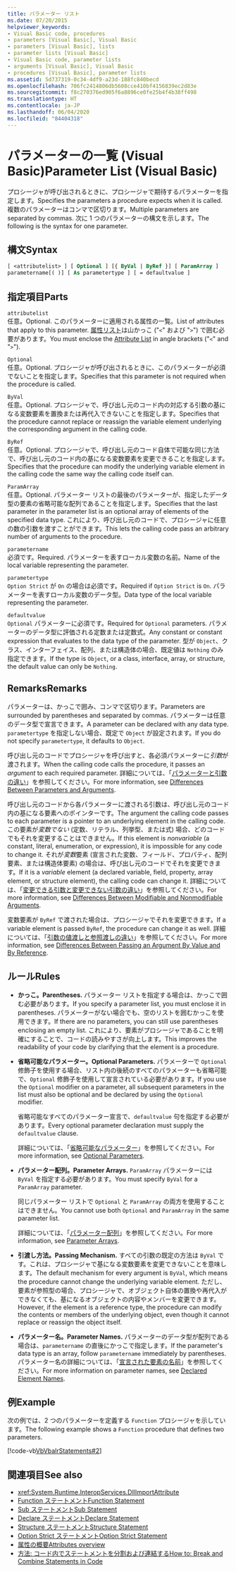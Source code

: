 ```yaml
---
title: パラメーター リスト
ms.date: 07/20/2015
helpviewer_keywords:
- Visual Basic code, procedures
- parameters [Visual Basic], Visual Basic
- parameters [Visual Basic], lists
- parameter lists [Visual Basic]
- Visual Basic code, parameter lists
- arguments [Visual Basic], Visual Basic
- procedures [Visual Basic], parameter lists
ms.assetid: 5d737319-0c34-4df9-a23d-188fc840becd
ms.openlocfilehash: 706fc2414806db5608cce410bf4156839ec2d83e
ms.sourcegitcommit: f8c270376ed905f6a8896ce0fe25b4f4b38ff498
ms.translationtype: HT
ms.contentlocale: ja-JP
ms.lasthandoff: 06/04/2020
ms.locfileid: "84404318"
---
```

# <a name="parameter-list-visual-basic"></a><span data-ttu-id="92a4b-102">パラメーターの一覧 (Visual Basic)</span><span class="sxs-lookup"><span data-stu-id="92a4b-102">Parameter List (Visual Basic)</span></span>

<span data-ttu-id="92a4b-103">プロシージャが呼び出されるときに、プロシージャで期待するパラメーターを指定します。</span><span class="sxs-lookup"><span data-stu-id="92a4b-103">Specifies the parameters a procedure expects when it is called.</span></span> <span data-ttu-id="92a4b-104">複数のパラメーターはコンマで区切ります。</span><span class="sxs-lookup"><span data-stu-id="92a4b-104">Multiple parameters are separated by commas.</span></span> <span data-ttu-id="92a4b-105">次に 1 つのパラメーターの構文を示します。</span><span class="sxs-lookup"><span data-stu-id="92a4b-105">The following is the syntax for one parameter.</span></span>

## <a name="syntax"></a><span data-ttu-id="92a4b-106">構文</span><span class="sxs-lookup"><span data-stu-id="92a4b-106">Syntax</span></span>

```vb
[ <attributelist> ] [ Optional ] [{ ByVal | ByRef }] [ ParamArray ]
parametername[( )] [ As parametertype ] [ = defaultvalue ]
```

## <a name="parts"></a><span data-ttu-id="92a4b-107">指定項目</span><span class="sxs-lookup"><span data-stu-id="92a4b-107">Parts</span></span>

`attributelist`  
<span data-ttu-id="92a4b-108">任意。</span><span class="sxs-lookup"><span data-stu-id="92a4b-108">Optional.</span></span> <span data-ttu-id="92a4b-109">このパラメーターに適用される属性の一覧。</span><span class="sxs-lookup"><span data-stu-id="92a4b-109">List of attributes that apply to this parameter.</span></span> <span data-ttu-id="92a4b-110">[属性リスト](attribute-list.md)は山かっこ ("`<`" および "`>`") で囲む必要があります。</span><span class="sxs-lookup"><span data-stu-id="92a4b-110">You must enclose the [Attribute List](attribute-list.md) in angle brackets ("`<`" and "`>`").</span></span>

`Optional`  
<span data-ttu-id="92a4b-111">任意。</span><span class="sxs-lookup"><span data-stu-id="92a4b-111">Optional.</span></span> <span data-ttu-id="92a4b-112">プロシージャが呼び出されるときに、このパラメーターが必須でないことを指定します。</span><span class="sxs-lookup"><span data-stu-id="92a4b-112">Specifies that this parameter is not required when the procedure is called.</span></span>

`ByVal`  
<span data-ttu-id="92a4b-113">任意。</span><span class="sxs-lookup"><span data-stu-id="92a4b-113">Optional.</span></span> <span data-ttu-id="92a4b-114">プロシージャで、呼び出し元のコード内の対応する引数の基になる変数要素を置換または再代入できないことを指定します。</span><span class="sxs-lookup"><span data-stu-id="92a4b-114">Specifies that the procedure cannot replace or reassign the variable element underlying the corresponding argument in the calling code.</span></span>

`ByRef`  
<span data-ttu-id="92a4b-115">任意。</span><span class="sxs-lookup"><span data-stu-id="92a4b-115">Optional.</span></span> <span data-ttu-id="92a4b-116">プロシージャで、呼び出し元のコード自体で可能な同じ方法で、呼び出し元のコード内の基になる変数要素を変更できることを指定します。</span><span class="sxs-lookup"><span data-stu-id="92a4b-116">Specifies that the procedure can modify the underlying variable element in the calling code the same way the calling code itself can.</span></span>

`ParamArray`  
<span data-ttu-id="92a4b-117">任意。</span><span class="sxs-lookup"><span data-stu-id="92a4b-117">Optional.</span></span> <span data-ttu-id="92a4b-118">パラメーター リストの最後のパラメーターが、指定したデータ型の要素の省略可能な配列であることを指定します。</span><span class="sxs-lookup"><span data-stu-id="92a4b-118">Specifies that the last parameter in the parameter list is an optional array of elements of the specified data type.</span></span> <span data-ttu-id="92a4b-119">これにより、呼び出し元のコードで、プロシージャに任意の数の引数を渡すことができます。</span><span class="sxs-lookup"><span data-stu-id="92a4b-119">This lets the calling code pass an arbitrary number of arguments to the procedure.</span></span>

`parametername`  
<span data-ttu-id="92a4b-120">必須です。</span><span class="sxs-lookup"><span data-stu-id="92a4b-120">Required.</span></span> <span data-ttu-id="92a4b-121">パラメーターを表すローカル変数の名前。</span><span class="sxs-lookup"><span data-stu-id="92a4b-121">Name of the local variable representing the parameter.</span></span>

`parametertype`  
<span data-ttu-id="92a4b-122">`Option Strict` が `On` の場合は必須です。</span><span class="sxs-lookup"><span data-stu-id="92a4b-122">Required if `Option Strict` is `On`.</span></span> <span data-ttu-id="92a4b-123">パラメーターを表すローカル変数のデータ型。</span><span class="sxs-lookup"><span data-stu-id="92a4b-123">Data type of the local variable representing the parameter.</span></span>

`defaultvalue`  
<span data-ttu-id="92a4b-124">`Optional` パラメーターに必須です。</span><span class="sxs-lookup"><span data-stu-id="92a4b-124">Required for `Optional` parameters.</span></span> <span data-ttu-id="92a4b-125">パラメーターのデータ型に評価される定数または定数式。</span><span class="sxs-lookup"><span data-stu-id="92a4b-125">Any constant or constant expression that evaluates to the data type of the parameter.</span></span> <span data-ttu-id="92a4b-126">型が `Object`、クラス、インターフェイス、配列、または構造体の場合、既定値は `Nothing` のみ指定できます。</span><span class="sxs-lookup"><span data-stu-id="92a4b-126">If the type is `Object`, or a class, interface, array, or structure, the default value can only be `Nothing`.</span></span>

## <a name="remarks"></a><span data-ttu-id="92a4b-127">Remarks</span><span class="sxs-lookup"><span data-stu-id="92a4b-127">Remarks</span></span>

<span data-ttu-id="92a4b-128">パラメーターは、かっこで囲み、コンマで区切ります。</span><span class="sxs-lookup"><span data-stu-id="92a4b-128">Parameters are surrounded by parentheses and separated by commas.</span></span> <span data-ttu-id="92a4b-129">パラメーターは任意のデータ型で宣言できます。</span><span class="sxs-lookup"><span data-stu-id="92a4b-129">A parameter can be declared with any data type.</span></span> <span data-ttu-id="92a4b-130">`parametertype` を指定しない場合、既定で `Object` が設定されます。</span><span class="sxs-lookup"><span data-stu-id="92a4b-130">If you do not specify `parametertype`, it defaults to `Object`.</span></span>

<span data-ttu-id="92a4b-131">呼び出し元のコードでプロシージャを呼び出すと、各必須パラメーターに*引数*が渡されます。</span><span class="sxs-lookup"><span data-stu-id="92a4b-131">When the calling code calls the procedure, it passes an *argument* to each required parameter.</span></span> <span data-ttu-id="92a4b-132">詳細については、「[パラメーターと引数の違い](../../programming-guide/language-features/procedures/differences-between-parameters-and-arguments.md)」を参照してください。</span><span class="sxs-lookup"><span data-stu-id="92a4b-132">For more information, see [Differences Between Parameters and Arguments](../../programming-guide/language-features/procedures/differences-between-parameters-and-arguments.md).</span></span>

<span data-ttu-id="92a4b-133">呼び出し元のコードから各パラメーターに渡される引数は、呼び出し元のコード内の基になる要素へのポインターです。</span><span class="sxs-lookup"><span data-stu-id="92a4b-133">The argument the calling code passes to each parameter is a pointer to an underlying element in the calling code.</span></span> <span data-ttu-id="92a4b-134">この要素が*変数でない* (定数、リテラル、列挙型、または式) 場合、どのコードでもそれを変更することはできません。</span><span class="sxs-lookup"><span data-stu-id="92a4b-134">If this element is *nonvariable* (a constant, literal, enumeration, or expression), it is impossible for any code to change it.</span></span> <span data-ttu-id="92a4b-135">それが*変数*要素 (宣言された変数、フィールド、プロパティ、配列要素、または構造体要素) の場合は、呼び出し元のコードでそれを変更できます。</span><span class="sxs-lookup"><span data-stu-id="92a4b-135">If it is a *variable* element (a declared variable, field, property, array element, or structure element), the calling code can change it.</span></span> <span data-ttu-id="92a4b-136">詳細については、「[変更できる引数と変更できない引数の違い](../../programming-guide/language-features/procedures/differences-between-modifiable-and-nonmodifiable-arguments.md)」を参照してください。</span><span class="sxs-lookup"><span data-stu-id="92a4b-136">For more information, see [Differences Between Modifiable and Nonmodifiable Arguments](../../programming-guide/language-features/procedures/differences-between-modifiable-and-nonmodifiable-arguments.md).</span></span>

<span data-ttu-id="92a4b-137">変数要素が `ByRef` で渡された場合は、プロシージャでそれを変更できます。</span><span class="sxs-lookup"><span data-stu-id="92a4b-137">If a variable element is passed `ByRef`, the procedure can change it as well.</span></span> <span data-ttu-id="92a4b-138">詳細については、「[引数の値渡しと参照渡しの違い](../../programming-guide/language-features/procedures/differences-between-passing-an-argument-by-value-and-by-reference.md)」を参照してください。</span><span class="sxs-lookup"><span data-stu-id="92a4b-138">For more information, see [Differences Between Passing an Argument By Value and By Reference](../../programming-guide/language-features/procedures/differences-between-passing-an-argument-by-value-and-by-reference.md).</span></span>

## <a name="rules"></a><span data-ttu-id="92a4b-139">ルール</span><span class="sxs-lookup"><span data-stu-id="92a4b-139">Rules</span></span>

- <span data-ttu-id="92a4b-140">**かっこ。**</span><span class="sxs-lookup"><span data-stu-id="92a4b-140">**Parentheses.**</span></span> <span data-ttu-id="92a4b-141">パラメーター リストを指定する場合は、かっこで囲む必要があります。</span><span class="sxs-lookup"><span data-stu-id="92a4b-141">If you specify a parameter list, you must enclose it in parentheses.</span></span> <span data-ttu-id="92a4b-142">パラメーターがない場合でも、空のリストを囲むかっこを使用できます。</span><span class="sxs-lookup"><span data-stu-id="92a4b-142">If there are no parameters, you can still use parentheses enclosing an empty list.</span></span> <span data-ttu-id="92a4b-143">これにより、要素がプロシージャであることを明確にすることで、コードの読みやすさが向上します。</span><span class="sxs-lookup"><span data-stu-id="92a4b-143">This improves the readability of your code by clarifying that the element is a procedure.</span></span>

- <span data-ttu-id="92a4b-144">**省略可能なパラメーター。**</span><span class="sxs-lookup"><span data-stu-id="92a4b-144">**Optional Parameters.**</span></span> <span data-ttu-id="92a4b-145">パラメーターで `Optional` 修飾子を使用する場合、リスト内の後続のすべてのパラメーターも省略可能で、`Optional` 修飾子を使用して宣言されている必要があります。</span><span class="sxs-lookup"><span data-stu-id="92a4b-145">If you use the `Optional` modifier on a parameter, all subsequent parameters in the list must also be optional and be declared by using the `Optional` modifier.</span></span>

     <span data-ttu-id="92a4b-146">省略可能なすべてのパラメーター宣言で、`defaultvalue` 句を指定する必要があります。</span><span class="sxs-lookup"><span data-stu-id="92a4b-146">Every optional parameter declaration must supply the `defaultvalue` clause.</span></span>

     <span data-ttu-id="92a4b-147">詳細については、「[省略可能なパラメーター](../../programming-guide/language-features/procedures/optional-parameters.md)」を参照してください。</span><span class="sxs-lookup"><span data-stu-id="92a4b-147">For more information, see [Optional Parameters](../../programming-guide/language-features/procedures/optional-parameters.md).</span></span>

- <span data-ttu-id="92a4b-148">**パラメーター配列。**</span><span class="sxs-lookup"><span data-stu-id="92a4b-148">**Parameter Arrays.**</span></span> <span data-ttu-id="92a4b-149">`ParamArray` パラメーターには `ByVal` を指定する必要があります。</span><span class="sxs-lookup"><span data-stu-id="92a4b-149">You must specify `ByVal` for a `ParamArray` parameter.</span></span>

     <span data-ttu-id="92a4b-150">同じパラメーター リストで `Optional` と `ParamArray` の両方を使用することはできません。</span><span class="sxs-lookup"><span data-stu-id="92a4b-150">You cannot use both `Optional` and `ParamArray` in the same parameter list.</span></span>

     <span data-ttu-id="92a4b-151">詳細については、「[パラメーター配列](../../programming-guide/language-features/procedures/parameter-arrays.md)」を参照してください。</span><span class="sxs-lookup"><span data-stu-id="92a4b-151">For more information, see [Parameter Arrays](../../programming-guide/language-features/procedures/parameter-arrays.md).</span></span>

- <span data-ttu-id="92a4b-152">**引渡し方法。**</span><span class="sxs-lookup"><span data-stu-id="92a4b-152">**Passing Mechanism.**</span></span> <span data-ttu-id="92a4b-153">すべての引数の既定の方法は `ByVal` です。これは、プロシージャで基になる変数要素を変更できないことを意味します。</span><span class="sxs-lookup"><span data-stu-id="92a4b-153">The default mechanism for every argument is `ByVal`, which means the procedure cannot change the underlying variable element.</span></span> <span data-ttu-id="92a4b-154">ただし、要素が参照型の場合、プロシージャで、オブジェクト自体の置換や再代入ができなくても、基になるオブジェクトの内容やメンバーを変更できます。</span><span class="sxs-lookup"><span data-stu-id="92a4b-154">However, if the element is a reference type, the procedure can modify the contents or members of the underlying object, even though it cannot replace or reassign the object itself.</span></span>

- <span data-ttu-id="92a4b-155">**パラメーター名。**</span><span class="sxs-lookup"><span data-stu-id="92a4b-155">**Parameter Names.**</span></span> <span data-ttu-id="92a4b-156">パラメーターのデータ型が配列である場合は、`parametername` の直後にかっこで指定します。</span><span class="sxs-lookup"><span data-stu-id="92a4b-156">If the parameter's data type is an array, follow `parametername` immediately by parentheses.</span></span> <span data-ttu-id="92a4b-157">パラメーター名の詳細については、「[宣言された要素の名前](../../programming-guide/language-features/declared-elements/declared-element-names.md)」を参照してください。</span><span class="sxs-lookup"><span data-stu-id="92a4b-157">For more information on parameter names, see [Declared Element Names](../../programming-guide/language-features/declared-elements/declared-element-names.md).</span></span>

## <a name="example"></a><span data-ttu-id="92a4b-158">例</span><span class="sxs-lookup"><span data-stu-id="92a4b-158">Example</span></span>

<span data-ttu-id="92a4b-159">次の例では、2 つのパラメーターを定義する `Function` プロシージャを示しています。</span><span class="sxs-lookup"><span data-stu-id="92a4b-159">The following example shows a `Function` procedure that defines two parameters.</span></span>

[!code-vb[VbVbalrStatements#2](~/samples/snippets/visualbasic/VS_Snippets_VBCSharp/VbVbalrStatements/VB/Class1.vb#2)]

## <a name="see-also"></a><span data-ttu-id="92a4b-160">関連項目</span><span class="sxs-lookup"><span data-stu-id="92a4b-160">See also</span></span>

- <xref:System.Runtime.InteropServices.DllImportAttribute>
- [<span data-ttu-id="92a4b-161">Function ステートメント</span><span class="sxs-lookup"><span data-stu-id="92a4b-161">Function Statement</span></span>](function-statement.md)
- [<span data-ttu-id="92a4b-162">Sub ステートメント</span><span class="sxs-lookup"><span data-stu-id="92a4b-162">Sub Statement</span></span>](sub-statement.md)
- [<span data-ttu-id="92a4b-163">Declare ステートメント</span><span class="sxs-lookup"><span data-stu-id="92a4b-163">Declare Statement</span></span>](declare-statement.md)
- [<span data-ttu-id="92a4b-164">Structure ステートメント</span><span class="sxs-lookup"><span data-stu-id="92a4b-164">Structure Statement</span></span>](structure-statement.md)
- [<span data-ttu-id="92a4b-165">Option Strict ステートメント</span><span class="sxs-lookup"><span data-stu-id="92a4b-165">Option Strict Statement</span></span>](option-strict-statement.md)
- [<span data-ttu-id="92a4b-166">属性の概要</span><span class="sxs-lookup"><span data-stu-id="92a4b-166">Attributes overview</span></span>](../../programming-guide/concepts/attributes/index.md)
- [<span data-ttu-id="92a4b-167">方法: コード内でステートメントを分割および連結する</span><span class="sxs-lookup"><span data-stu-id="92a4b-167">How to: Break and Combine Statements in Code</span></span>](../../programming-guide/program-structure/how-to-break-and-combine-statements-in-code.md)
